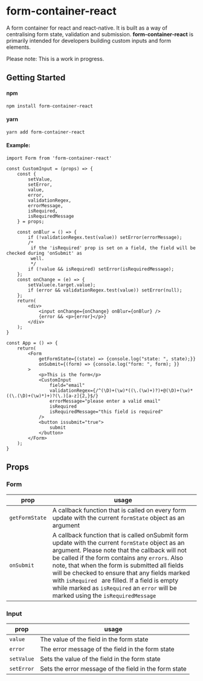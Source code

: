 # form-container-react

A form container for react and react-native. It is built as a way of centralising form state, validation and submission. **form-container-react** is primarily intended for developers building custom inputs and form elements.

Please note: This is a work in progress.

## Getting Started

#### npm
```
npm install form-container-react
```
#### yarn
```
yarn add form-container-react
```
#### Example:
```
import Form from 'form-container-react'

const CustomInput = (props) => {
	const {
		setValue,
		setError,
		value,
		error,
		validationRegex,
		errorMessage,
		isRequired,
		isRequiredMessage
  	} = props;
  
	const onBlur = () => {
		if (!validationRegex.test(value)) setError(errorMessage);
		/*
		 if the 'isRequired' prop is set on a field, the field will be checked during 'onSubmit' as 
		 well.
		 */
		if (!value && isRequired) setError(isRequiredMessage);
	};
	const onChange = (e) => {
		setValue(e.target.value);
		if (error && validationRegex.test(value)) setError(null);
	};
	return(
		<div>
			<input onChange={onChange} onBlur={onBlur} />
			{error && <p>{error}</p>}
		</div>
	);
}

const App = () => {
	return(
		<Form
			getFormState={(state) => {console.log("state: ", state);}}
			onSubmit={(form) => {console.log("form: ", form); }}
		>
			<p>This is the form</p>
			<CustomInput
				field="email"
				validationRegex={/^(\D)+(\w)*((\.(\w)+)?)+@(\D)+(\w)*((\.(\D)+(\w)*)+)?(\.)[a-z]{2,}$/}
				errorMessage="please enter a valid email"
				isRequired
				isRequiredMessage="this field is required"
			/>
			<button issubmit="true">
       			submit
      		</button>
		</Form>
	);
}
```
## Props

### Form
|prop             |usage                               
|----------------|-------------------------------|
|`getFormState`  |A callback function that is called on every form update with the current `formState` object as an argument 
|`onSubmit`      |A callback function that is called onSubmit form update with the current `formState` object as an argument. Please note that the callback will not be called if the form contains any `errors`.  Also note, that when the form is submitted all fields will be checked to ensure that any fields marked with  `isRequired	` are filled. If a field is empty while marked as `isRequired` an `error` will be marked using the `isRequiredMessage` 

### Input
|prop             |usage                               
|----------------|-------------------------------|
|`value`         |The value of the field in the form state |
|`error`         |The error message of the field in the form state|
|`setValue`      |Sets the value of the field in the form state|
|`setError`      |Sets the error message of the field in the form state|


